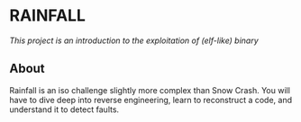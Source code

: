 # RAINFALL
*This project is an introduction to the exploitation of (elf-like) binary*

## About
Rainfall is an iso challenge slightly more complex than Snow Crash. You will have to dive deep into reverse engineering, learn to reconstruct a code, and understand it to detect faults.
